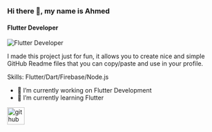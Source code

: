### Hi there 👋, my name is Ahmed
#### Flutter Developer
![Flutter Developer](https://firebasestorage.googleapis.com/v0/b/grocieapp.appspot.com/o/products-images%2Fscaled_IMG-20230729-WA0012.jpg?alt=media&token=665e4e49-59bf-40ed-90ea-414d2c38e328)

I made this project just for fun, it allows you to create nice and simple GitHub Readme files that you can copy/paste and use in your profile.

Skills: Flutter/Dart/Firebase/Node.js

- 🔭 I’m currently working on Flutter Development 
- 🌱 I’m currently learning Flutter 


[<img src='https://cdn.jsdelivr.net/npm/simple-icons@3.0.1/icons/github.svg' alt='github' height='40'>](https://github.com/Ashalabyy)  

